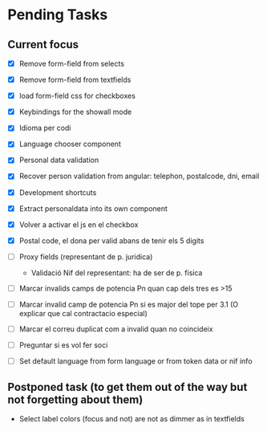 # Pending Tasks


## Current focus

- [x] Remove form-field from selects
- [x] Remove form-field from textfields
- [x] load form-field css for checkboxes
- [x] Keybindings for the showall mode
- [x] Idioma per codi
- [x] Language chooser component
- [x] Personal data validation
- [x] Recover person validation from angular: telephon, postalcode, dni, email
- [x] Development shortcuts
- [x] Extract personaldata into its own component
- [X] Volver a activar el js en el checkbox
- [X] Postal code, el dona per valid abans de tenir els 5 digits

- [ ] Proxy fields (representant de p. juridica)
    - Validació Nif del representant: ha de ser de p. física
- [ ] Marcar invalids camps de potencia Pn quan cap dels tres es >15
- [ ] Marcar invalid camp de potencia Pn si es major del tope per 3.1 (O explicar que cal contractacio especial)
- [ ] Marcar el correu duplicat com a invalid quan no coincideix
- [ ] Preguntar si es vol fer soci
- [ ] Set default language from form language or from token data or nif info




## Postponed task (to get them out of the way but not forgetting about them)


- Select label colors (focus and not) are not as dimmer as in textfields




